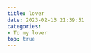 ```yaml
---
title: lover
date: 2023-02-13 21:39:51
categories:
- To my lover
top: true
---
```

<!--
My dear Xin
　　见字我就在你身边，情人节快乐呀！今天是我们在一起的第485天，已经顺利从21年跨到了23年，还记得22跨年的晚上你站在马房山天桥上，你注视我说到我们要谈一场以年为单位得恋爱，如今也算是做到了第一步啦。傻宝，你知不知道那天你和我说，让我不用一个人承担所有情绪，让我也要宣泄自己，把你当一个港湾的时候我有多感动不，在我身上，你的洞察力敏锐，其实来自于你爱一个人的能力！这种能力包含的用心，善良，真诚，是世界上最难得的一些东西，所以我才会经常说，有你在我身边真的是莫大的服气呀！和你谈恋爱（当然不止想和你谈恋爱）的日子里，我感受了很多身边很多人不曾感受过的，包括你对很多动物和人的爱心和善意，包括你对很多理想的追求和见解，包括你的知书达理，多才多艺，当然第一步让我沦陷的，还是你的容貌（美貌），多么可爱一女娃子！就是我第一次见到你时内心的独白，我现在可还记得，你给我写过螃蟹剥我的壳，给我写过地面潮湿，空气寂静，还有好多好多的小作文，一直能感受到你的热忱而不失慢慢来的态度。
　　陪伴你时，有时候真觉得世界也就这样无所谓了，太多的日子我们一起学习，吃饭，听歌，看书，写诗，谈天谈地，旅游，抒发都这个世界最真挚的情感，也是抒发给我们彼此。曾经尔尔，山海依旧，唯有最想的是你依旧在我身边年年又年年。
　　之前的博客（还要收租我的域名和服务器）已经不用啦，现在搭建的博客，你也可以参与到写作中来，我会记录我的成长轨迹，也会为你留下浓墨重彩的万万千千笔，包括我们的远方，我们的诗！
-->




